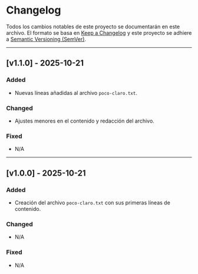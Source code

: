 # ChangelogTodos los cambios notables de este proyecto se documentarán en este archivo.El formato se basa en [Keep a Changelog](https://keepachangelog.com/es-ES/1.1.0/)y este proyecto se adhiere a [Semantic Versioning (SemVer)](https://semver.org/lang/es/).---## [v1.1.0] - 2025-10-21### Added- Nuevas líneas añadidas al archivo `poco-claro.txt`.### Changed- Ajustes menores en el contenido y redacción del archivo.### Fixed- N/A---## [v1.0.0] - 2025-10-21### Added- Creación del archivo `poco-claro.txt` con sus primeras líneas de contenido.### Changed- N/A### Fixed- N/A